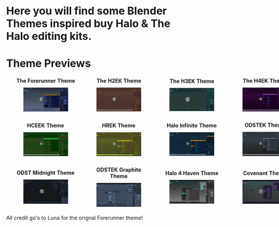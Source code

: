 # Here you will find some Blender Themes inspired buy Halo & The Halo editing kits.
# Theme Previews

<table style="width: 800px; margin: 0 auto 20px auto; border-collapse: separate; border-spacing: 15px 0;">
  <tr>
    <td style="text-align: center; width: 170px;">
      <p style="margin: 0 0 10px 0; font-weight: bold;">The Forerunner Theme</p>
      <img width="120" src="https://raw.githubusercontent.com/jackrabbit72380/Ho4kmmm/master/apps/Blender/Theme%20Previews/Forerunner%20Theme%20Preview.jpg" alt="Forerunner Theme Preview">
    </td>
    <td style="text-align: center; width: 170px;">
      <p style="margin: 0 0 10px 0; font-weight: bold;">The H2EK Theme</p>
      <img width="120" src="https://raw.githubusercontent.com/jackrabbit72380/Ho4kmmm/master/apps/Blender/Theme%20Previews/H2EK%20Theme%20Preview.jpg" alt="H2EK Theme Preview">
    </td>
    <td style="text-align: center; width: 170px;">
      <p style="margin: 0 0 10px 0; font-weight: bold;">The H3EK Theme</p>
      <img width="120" src="https://raw.githubusercontent.com/jackrabbit72380/Ho4kmmm/master/apps/Blender/Theme%20Previews/H3EK%20Theme%20Preview.jpg" alt="H3EK Theme Preview">
    </td>
    <td style="text-align: center; width: 170px;">
      <p style="margin: 0 0 10px 0; font-weight: bold;">The H4EK Theme</p>
      <img width="120" src="https://raw.githubusercontent.com/jackrabbit72380/Ho4kmmm/master/apps/Blender/Theme%20Previews/H4EK%20Theme%20Preview.jpg" alt="H4EK Theme Preview">
    </td>
  </tr>
</table>

<table style="width: 800px; margin: 0 auto 20px auto; border-collapse: separate; border-spacing: 15px 0;">
  <tr>
    <td style="text-align: center; width: 170px;">
      <p style="margin: 0 0 10px 0; font-weight: bold;">HCEEK Theme</p>
      <img width="120" src="https://raw.githubusercontent.com/jackrabbit72380/Ho4kmmm/master/apps/Blender/Theme%20Previews/HCEEK%20Theme%20Preview.jpg" alt="HCEEK Theme Preview">
    </td>
    <td style="text-align: center; width: 170px;">
      <p style="margin: 0 0 10px 0; font-weight: bold;">HREK Theme</p>
      <img width="120" src="https://raw.githubusercontent.com/jackrabbit72380/Ho4kmmm/master/apps/Blender/Theme%20Previews/HREK%20Theme%20Preview.jpg" alt="HREK Theme Preview">
    </td>
    <td style="text-align: center; width: 170px;">
      <p style="margin: 0 0 10px 0; font-weight: bold;">Halo Infinite Theme</p>
      <img width="120" src="https://raw.githubusercontent.com/jackrabbit72380/Ho4kmmm/master/apps/Blender/Theme%20Previews/Halo%20Infinite%20Theme.jpg" alt="Halo Infinite Theme Preview">
    </td>
    <td style="text-align: center; width: 170px;">
      <p style="margin: 0 0 10px 0; font-weight: bold;">ODSTEK Theme</p>
      <img width="120" src="https://raw.githubusercontent.com/jackrabbit72380/Ho4kmmm/master/apps/Blender/Theme%20Previews/ODSTEK%20Theme%20Preview.jpg" alt="ODSTEK Theme Preview">
    </td>
  </tr>
</table>

<table style="width: 800px; margin: 0 auto; border-collapse: separate; border-spacing: 15px 0;">
  <tr>
    <td style="text-align: center; width: 170px;">
      <p style="margin: 0 0 10px 0; font-weight: bold;">ODST Midnight Theme</p>
      <img width="120" src="https://raw.githubusercontent.com/jackrabbit72380/Ho4kmmm/master/apps/Blender/Theme%20Previews/ODST%20Midnight%20Theme%20Preview.jpg" alt="ODST Midnight Theme Preview">
    </td>
    <td style="text-align: center; width: 170px;">
      <p style="margin: 0 0 10px 0; font-weight: bold;">ODSTEK Graphite Theme</p>
      <img width="120" src="https://raw.githubusercontent.com/jackrabbit72380/Ho4kmmm/master/apps/Blender/Theme%20Previews/ODSTEK%20Graphite%20Theme%20Preview.jpg" alt="ODSTEK Graphite Theme Preview">
    </td>
    <td style="text-align: center; width: 170px;">
      <p style="margin: 0 0 10px 0; font-weight: bold;">Halo 4 Haven Theme</p>
      <img width="120" src="https://raw.githubusercontent.com/jackrabbit72380/Ho4kmmm/master/apps/Blender/Theme%20Previews/Halo%204%20Haven%20Theme%20Preview.jpg" alt="ODSTEK Theme Preview">
    </td>
    <td style="text-align: center; width: 170px;">
      <p style="margin: 0 0 10px 0; font-weight: bold;">Covenant Theme</p>
      <img width="120" src="https://raw.githubusercontent.com/jackrabbit72380/Ho4kmmm/master/apps/Blender/Theme%20Previews/Covenant%20Theme%20%20Preview.jpg" alt="Covenant Theme Preview">
    </td>
  </tr>
</table>

All credit go's to Luna for the orignal Forerunner theme!





































